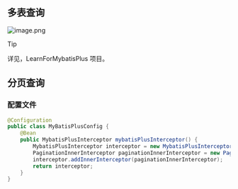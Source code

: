 ## 多表查询

![image.png](https://cdn.jsdelivr.net/gh/03xiaoyuhe/PicStore/img/202501101740075.png)

> [!tip]
> 详见，LearnForMybatisPlus 项目。

## 分页查询

### 配置文件

```java
@Configuration  
public class MyBatisPlusConfig {  
    @Bean  
    public MybatisPlusInterceptor mybatisPlusInterceptor() {  
        MybatisPlusInterceptor interceptor = new MybatisPlusInterceptor();  
        PaginationInnerInterceptor paginationInnerInterceptor = new PaginationInnerInterceptor();  
        interceptor.addInnerInterceptor(paginationInnerInterceptor);  
        return interceptor;  
    }  
}
```

